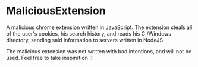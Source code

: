 # MaliciousExtension
A malicious chrome extension written in JavaScript. The extension steals all of the user's cookies, his search history, and reads his C:/Windows directory, sending said information to servers written in NodeJS.

The malicious extension was not written with bad intentions, and will not be used. Feel free to take inspiration :)
